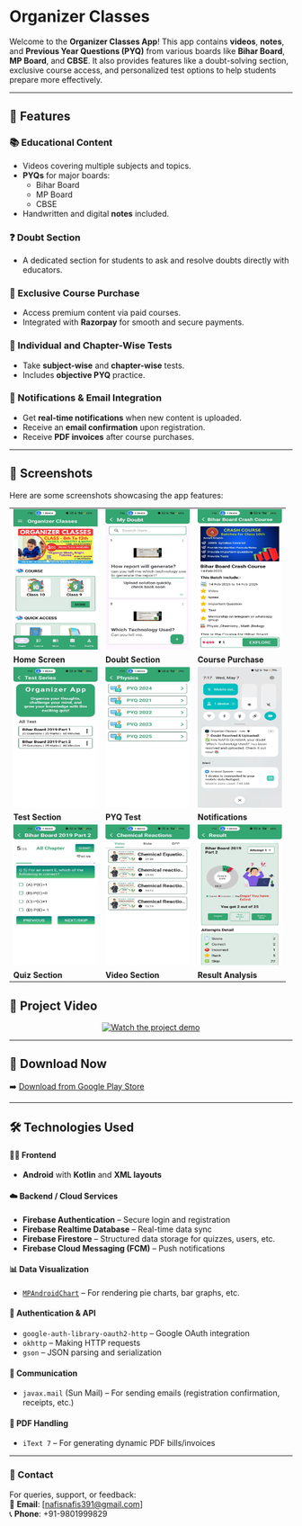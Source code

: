 # Organizer Classes

Welcome to the **Organizer Classes App**! This app contains **videos**, **notes**, and **Previous Year Questions (PYQ)** from various boards like **Bihar Board**, **MP Board**, and **CBSE**. It also provides features like a doubt-solving section, exclusive course access, and personalized test options to help students prepare more effectively.

---

## 🚀 Features

### 📚 Educational Content
- Videos covering multiple subjects and topics.
- **PYQs** for major boards:
  - Bihar Board
  - MP Board
  - CBSE
- Handwritten and digital **notes** included.

### ❓ Doubt Section
- A dedicated section for students to ask and resolve doubts directly with educators.

### 🛒 Exclusive Course Purchase
- Access premium content via paid courses.
- Integrated with **Razorpay** for smooth and secure payments.

### 🧪 Individual and Chapter-Wise Tests
- Take **subject-wise** and **chapter-wise** tests.
- Includes **objective PYQ** practice.

### 🔔 Notifications & Email Integration
- Get **real-time notifications** when new content is uploaded.
- Receive an **email confirmation** upon registration.
- Receive **PDF invoices** after course purchases.

---

## 📸 Screenshots

Here are some screenshots showcasing the app features:

<table>
  <tr>
    <td><img src="./screenshort/homescreen.jpg" width="150" height="250"/></td>
    <td><img src="./screenshort/doubt.jpg" width="150" height="250"/></td>
    <td><img src="./screenshort/paymentscreen.jpg" width="150" height="250"/></td>
  </tr>
  <tr>
    <td><b>Home Screen</b></td>
    <td><b>Doubt Section</b></td>
    <td><b>Course Purchase</b></td>
  </tr>
  <tr>
    <td><img src="./screenshort/test.jpg" width="150" height="250"/></td>
    <td><img src="./screenshort/pyq.jpg" width="150" height="250"/></td>
    <td><img src="./screenshort/notification.jpg" width="150" height="250"/></td>
  </tr>
  <tr>
    <td><b>Test Section</b></td>
    <td><b>PYQ Test</b></td>
    <td><b>Notifications</b></td>
  </tr>
  <tr>
    <td><img src="./screenshort/quiz.jpg" width="150" height="250"/></td>
    <td><img src="./screenshort/video.jpg" width="150" height="250"/></td>
    <td><img src="./screenshort/result.jpg" width="150" height="250"/></td>
  </tr>
  <tr>
    <td><b>Quiz Section</b></td>
    <td><b>Video Section</b></td>
    <td><b>Result Analysis</b></td>
  </tr>
</table>


## 🎥 Project Video


<p align="center">
  <a href="https://www.youtube.com/watch?v=GX8EeADmYEQ" target="_blank">
    <img src="https://img.youtube.com/vi/GX8EeADmYEQ/maxresdefault.jpg" width="320" height="180" alt="Watch the project demo"/>
  </a>
</p>

---

## 📲 Download Now

➡️ [Download from Google Play Store](https://play.google.com/store/apps/details?id=com.nafis.organizerclasses)

---

## 🛠️ Technologies Used
#### 👨‍💻 Frontend
- **Android** with **Kotlin** and **XML layouts**

#### ☁️ Backend / Cloud Services
- **Firebase Authentication** – Secure login and registration
- **Firebase Realtime Database** – Real-time data sync
- **Firebase Firestore** – Structured data storage for quizzes, users, etc.
- **Firebase Cloud Messaging (FCM)** – Push notifications

#### 📊 Data Visualization
- [`MPAndroidChart`](https://github.com/PhilJay/MPAndroidChart) – For rendering pie charts, bar graphs, etc.

#### 🔐 Authentication & API
- `google-auth-library-oauth2-http` – Google OAuth integration
- `okhttp` – Making HTTP requests
- `gson` – JSON parsing and serialization

#### 📧 Communication
- `javax.mail` (Sun Mail) – For sending emails (registration confirmation, receipts, etc.)

#### 📄 PDF Handling
- `iText 7` – For generating dynamic PDF bills/invoices
---

### 📩 Contact

For queries, support, or feedback:  
📧 **Email**: [nafisnafis391@gmail.com]  
📞 **Phone**: +91-9801999829
